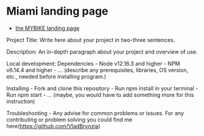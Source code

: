 # Miami landing page

- [the MYBIKE landing page](https://www.figma.com/file/Ic3SlZjkATYaS7uTifZAIk/BIKE?node-id=0%3A1)

Project Title:
  Write here about your project in two-three sentences.

Description:
  An in-depth paragraph about your project and overview of use.

Local development:
  Dependencies
    - Node v12.16.3 and higher
    - NPM v6.14.4 and higher
    - ... (describe any prerequisites, libraries, OS version, etc., needed before installing program.)

  Installing
    - Fork and clone this repository
    - Run npm install in your terminal
    - Run npm start
    - ... (maybe, you would have to add something more for this instruction)

  Troubleshooting
    - Any advise for common problems or issues. For any contributing or problem solving you could find me here(https://github.com/VladBrynzia)
